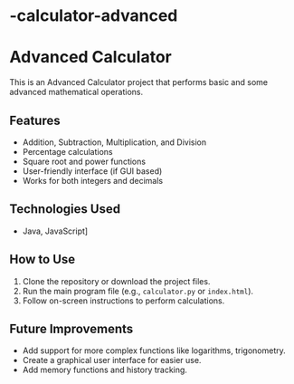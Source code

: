 # -calculator-advanced
# Advanced Calculator

This is an Advanced Calculator project that performs basic and some advanced mathematical operations.

## Features
- Addition, Subtraction, Multiplication, and Division
- Percentage calculations
- Square root and power functions
- User-friendly interface (if GUI based)
- Works for both integers and decimals

## Technologies Used
-  Java, JavaScript]

## How to Use
1. Clone the repository or download the project files.
2. Run the main program file (e.g., `calculator.py` or `index.html`).
3. Follow on-screen instructions to perform calculations.

## Future Improvements
- Add support for more complex functions like logarithms, trigonometry.
- Create a graphical user interface for easier use.
- Add memory functions and history tracking.



